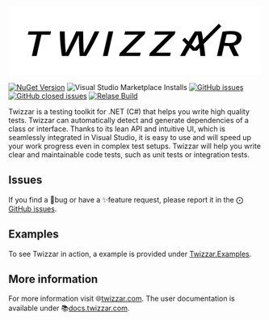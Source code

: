 ![Logo Twizzar](LogoTwizzar-500.png)

[![NuGet Version](https://img.shields.io/nuget/v/Twizzar.Api)](https://www.nuget.org/packages/Twizzar.Api/)
![Visual Studio Marketplace Installs](https://img.shields.io/visual-studio-marketplace/i/vi-sit.twizzar-vs22?label=Marketplace%20downloads)
[![GitHub issues](https://img.shields.io/github/issues/Twizzar/Twizzar)](https://github.com/Twizzar/Twizzar//issues?q=is%3Aopen+is%3Aissue)
[![GitHub closed issues](https://img.shields.io/github/issues-closed/Twizzar/Twizzar)](https://github.com/Twizzar/Twizzar/issues?q=is%3Aclosed)
[![Relase Build](https://github.com/Twizzar/Twizzar/actions/workflows/release-build.yml/badge.svg)](https://github.com/Twizzar/Twizzar/actions/workflows/release-build.yml)

Twizzar is a testing toolkit for .NET (C#) that helps you write high quality tests. Twizzar can automatically detect and generate dependencies of a class or interface. Thanks to its lean API and intuitive UI, which is seamlessly integrated in Visual Studio, it is easy to use and will speed up your work progress even in complex test setups. Twizzar will help you write clear and maintainable code tests, such as unit tests or integration tests.

## Issues

If you find a 🐞bug or have a ✨feature request, please report it in the ⨀ [GitHub issues](https://github.com/Twizzar/Twizzar/issues).

## Examples

To see Twizzar in action, a example is provided under  [Twizzar.Examples](https://github.com/Twizzar/Twizzar.Examples).

## More information

For more information visit 🌐[twizzar.com](https://www.twizzar.com/). The user documentation is available under 📚[docs.twizzar.com](https://docs.twizzar.com/).
